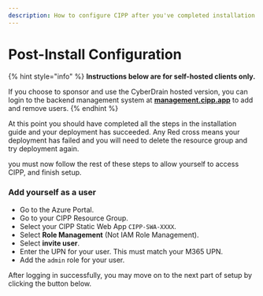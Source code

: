 ```yaml
---
description: How to configure CIPP after you've completed installation.
---
```


# Post-Install Configuration

{% hint style="info" %}
**Instructions below are for self-hosted clients only.**

If you choose to sponsor and use the CyberDrain hosted version, you can login to the backend management system at [**management.cipp.app**](https://management.cipp.app) to add and remove users.
{% endhint %}

At this point you should have completed all the steps in the installation guide and your deployment has succeeded. Any Red cross means your deployment has failed and you will need to delete the resource group and try deployment again.

you must now follow the rest of these steps to allow yourself to access CIPP, and finish setup.

### Add yourself as a user

* Go to the Azure Portal.
* Go to your CIPP Resource Group.
* Select your CIPP Static Web App `CIPP-SWA-XXXX`.
* Select **Role Management** (Not IAM Role Management).
* Select **invite user**.
* Enter the UPN for your user. This must match your M365 UPN.
* Add the `admin` role for your user.

After logging in successfully, you may move on to the next part of setup by clicking the button below.
